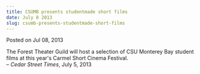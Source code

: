 ```yaml
---
title: CSUMB presents studentmade short films
date: July 8 2013
slug: csumb-presents-studentmade-short-films
---
```


 



<span class="date">Posted on Jul 08, 2013    </span>
<p>The Forest Theater Guild will host a selection of CSU Monterey
Bay student films at this year&apos;s Carmel Short Cinema
Festival.<br>
&#x2013; <em>Cedar Street Times</em>, July 5, 2013</br></p>





```
